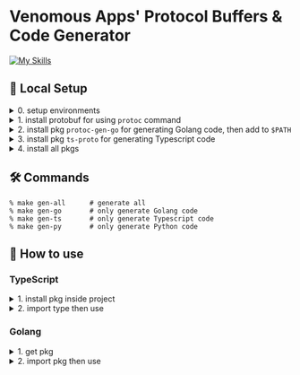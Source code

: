 # Venomous Apps' Protocol Buffers & Code Generator

[![My Skills](https://skillicons.dev/icons?i=go,ts,python&perline=4&theme=light)](https://skillicons.dev)

## 🚀 Local Setup

<details>
    <summary>
       0. setup environments
    </summary>

- Goalng
- Python
- Node.js

</details>

<details>
    <summary>
        1. install protobuf for using <code>protoc</code> command
    </summary>

```shell
# 1. install protobuf compiler
brew install protobuf

# 2. check version
protoc --version
```

</details>

<details>
    <summary>
        2. install pkg <code>protoc-gen-go</code> for generating Golang code, then add to <code>$PATH</code> 
    </summary>

```shell
# 1. install pkg
go install google.golang.org/protobuf/cmd/protoc-gen-go@latest

# 2. add path
export PATH="$PATH:$(go env GOPATH)/bin" >> ~/.zshrc
source ~/.zshrc

# 3. check pkg's position & version
which protoc-gen-go
protoc-gen-go --version
```

</details>

<details>
    <summary>
        3. install pkg <code>ts-proto</code> for generating Typescript code
    </summary>

```shell
% npm install ts-proto
```

</details>

<details>
    <summary>
        4. install all pkgs  
    </summary>

```shell
% npm install
```

</details>

## 🛠 Commands

```shell
% make gen-all      # generate all
% make gen-go       # only generate Golang code
% make gen-ts       # only generate Typescript code
% make gen-py       # only generate Python code
```

## 🤔 How to use

### TypeScript

<details>
    <summary>
        1. install pkg inside project
    </summary>

```shell
cd <project>

yarn add git+https://github.com/BlaxBerry333/venomous_app_protobuf.git
yarn add -D google-protobuf @types/google-protobuf
```

</details>

<details>
    <summary>
        2. import type then use
    </summary>

```tsx
import type { MessageNode, HTMLNode } from "venomous_app_protobuf/ts/workflow";
import type { ChatBotData } from "venomous_app_protobuf/ts/chat";
import type { NoteData } from "venomous_app_protobuf/ts/notes";
```

</details>

### Golang

<details>
    <summary>
       1. get pkg
    </summary>

```shell
cd <project>

go get github.com/BlaxBerry333/venomous_app_protobuf/go/scenario@main
```

</details>

<details>
    <summary>
       2. import pkg then use
    </summary>

```go
import (
    "fmt"

    workflow "github.com/BlaxBerry333/venomous_app_protobuf/go/workflow"
)

var MockMessageNode = &workflow.MessageNode{
	Id:    11,
	Title: "xxx",
	Text:  "yyy",
}

var MockHTMLNode = &workflow.HTMLNode{
	Id:    22,
	Title: "xxx",
	Text:  "yyy",
}

func main() {
    fmt.Println(MockMessageNode.Id)
    fmt.Println(MockMessageNode.Title)
    fmt.Println(MockMessageNode.Text)
}
```

</details>
